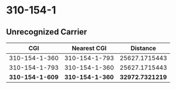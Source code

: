 # 310-154-1
## Unrecognized Carrier


| CGI | Nearest CGI | Distance |
|-----|-------------|----------|
| 310-154-1-360 | 310-154-1-793 | 25627.1715443 |
| 310-154-1-793 | 310-154-1-360 | 25627.1715443 |
| **310-154-1-609** | **310-154-1-360** | **32972.7321219** |
